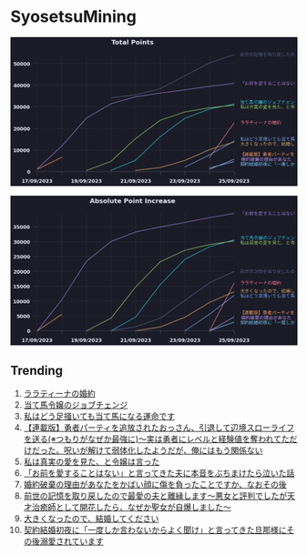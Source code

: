 # SyosetsuMining


![](https://raw.githubusercontent.com/exc4l/SyosetsuMining/main/plots/point_trend.png)

![](https://raw.githubusercontent.com/exc4l/SyosetsuMining/main/plots/point_increase.png)


## Trending

1. [ララティーナの婚約](https://ncode.syosetu.com/n8156ik/)
2. [当て馬令嬢のジョブチェンジ](https://ncode.syosetu.com/n6557ik/)
3. [私はどう足掻いても当て馬になる運命です](https://ncode.syosetu.com/n6843ik/)
4. [【連載版】勇者パーティを追放されたおっさん、引退して辺境スローライフを送る(※つもりがなぜか最強に)～実は勇者にレベルと経験値を奪われてただけだった。呪いが解けて弱体化したようだが、俺にはもう関係ない](https://ncode.syosetu.com/n5579ik/)
5. [私は真実の愛を見た、と令嬢は言った](https://ncode.syosetu.com/n6376ik/)
6. [「お前を愛することはない」と言ってきた夫に本音をぶちまけたら泣いた話](https://ncode.syosetu.com/n5113ik/)
7. [ 婚約破棄の理由があなたをかばい顔に傷を負ったことですか、なおその後](https://ncode.syosetu.com/n8218ik/)
8. [前世の記憶を取り戻したので最愛の夫と離縁します〜悪女と評判でしたが天才治癒師として開花したら、なぜか聖女が自爆しました〜](https://ncode.syosetu.com/n6152hv/)
9. [大きくなったので、結婚してください](https://ncode.syosetu.com/n6751ik/)
10. [契約結婚初夜に「一度しか言わないからよく聞け」と言ってきた旦那様にその後溺愛されています](https://ncode.syosetu.com/n8000ik/)
